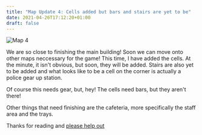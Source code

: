 ```yaml
---
title: "Map Update 4: Cells added but bars and stairs are yet to be"
date: 2021-04-26T17:12:20+01:00
draft: false
---
```


![Map 4](/images/Main-Building-Map3.webp)

We are so close to finishing the main building! Soon we can move onto other maps neccessary for the game! This time, I have added the cells. At the minute, it isn't obvious, but soon, they will be added. Stairs are also yet to be added and what looks like to be a cell on the corner is actually a police gear up station.

Of course this needs gear, but, hey! The cells need bars, but they aren't there!

Other things that need finishing are the cafeteria, more specifically the staff area and the trays.

Thanks for reading and [please help out](https://github.com/Jailbreak-Scratch/assets)